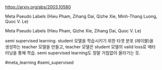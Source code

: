 https://arxiv.org/abs/2003.10580

Meta Pseudo Labels (Hieu Pham, Zihang Dai, Qizhe Xie, Minh-Thang Luong, Quoc V. Le)

Meta Pseudo Labels (Hieu Pham, Qizhe Xie, Zihang Dai, Quoc V. Le)

semi supervised learning. student 모델을 학습시키기 위한 타겟 분포 (레이블)을 생성하는 teacher 모델을 만들고, teacher 모델은 student 모델의 valid loss로 메타 러닝을 통해 학습. semi supervised learning도 정말 거침없이 올라가는 듯.

#meta_learning #semi_supervised 